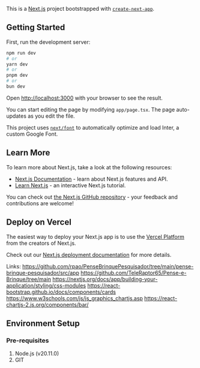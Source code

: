 This is a [Next.js](https://nextjs.org/) project bootstrapped with [`create-next-app`](https://github.com/vercel/next.js/tree/canary/packages/create-next-app).

## Getting Started

First, run the development server:

```bash
npm run dev
# or
yarn dev
# or
pnpm dev
# or
bun dev
```

Open [http://localhost:3000](http://localhost:3000) with your browser to see the result.

You can start editing the page by modifying `app/page.tsx`. The page auto-updates as you edit the file.

This project uses [`next/font`](https://nextjs.org/docs/basic-features/font-optimization) to automatically optimize and load Inter, a custom Google Font.

## Learn More

To learn more about Next.js, take a look at the following resources:

- [Next.js Documentation](https://nextjs.org/docs) - learn about Next.js features and API.
- [Learn Next.js](https://nextjs.org/learn) - an interactive Next.js tutorial.

You can check out [the Next.js GitHub repository](https://github.com/vercel/next.js/) - your feedback and contributions are welcome!

## Deploy on Vercel

The easiest way to deploy your Next.js app is to use the [Vercel Platform](https://vercel.com/new?utm_medium=default-template&filter=next.js&utm_source=create-next-app&utm_campaign=create-next-app-readme) from the creators of Next.js.

Check out our [Next.js deployment documentation](https://nextjs.org/docs/deployment) for more details.

Links:
https://github.com/rpao/PenseBrinquePesquisador/tree/main/pense-brinque-pesquisador/src/app
https://github.com/TeleRaptor65/Pense-e-Brinque/tree/main
https://nextjs.org/docs/app/building-your-application/styling/css-modules
https://react-bootstrap.github.io/docs/components/cards
https://www.w3schools.com/js/js_graphics_chartjs.asp
https://react-chartjs-2.js.org/components/bar/

## Environment Setup

### Pre-requisites

1. Node.js (v20.11.0)
2. GIT
